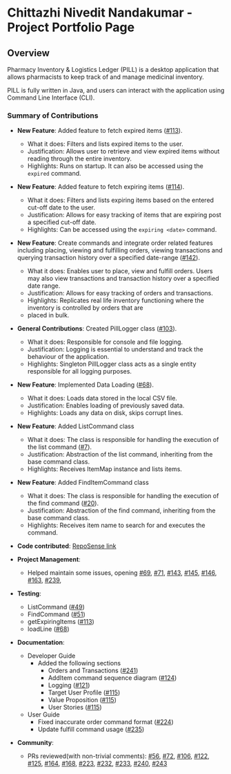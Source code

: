 # Chittazhi Nivedit Nandakumar - Project Portfolio Page

## Overview

Pharmacy Inventory & Logistics Ledger (PILL) is a desktop application that allows
pharmacists to keep track of and manage medicinal inventory.

PILL is fully written in Java, and users can interact with the application using
Command Line Interface (CLI).

### Summary of Contributions

- **New Feature**: Added feature to fetch expired items ([#113](https://github.com/AY2425S1-CS2113-W14-4/tp/pull/113)).
    - What it does: Filters and lists expired items to the user.
    - Justification: Allows user to retrieve and view expired items without reading through the entire inventory.
    - Highlights: Runs on startup. It can also be accessed using the `expired` command.
- **New Feature**: Added feature to fetch expiring items ([#114](https://github.com/AY2425S1-CS2113-W14-4/tp/pull/114)).
    - What it does: Filters and lists expiring items based on the entered cut-off date to the user.
    - Justification: Allows for easy tracking of items that are expiring post a specified cut-off date.
    - Highlights: Can be accessed using the `expiring <date>` command.
- **New Feature**: Create commands and integrate order related features including placing, viewing and fulfilling
  orders, viewing transactions and querying transaction history over a specified date-range
  ([#142](https://github.com/AY2425S1-CS2113-W14-4/tp/pull/142)).
    - What it does: Enables user to place, view and fulfill orders. Users may also view transactions and transaction
      history over a specified date range.
    - Justification: Allows for easy tracking of orders and transactions.
    - Highlights: Replicates real life inventory functioning where the inventory is controlled by orders that are
    - placed in bulk.
- **General Contributions**: Created PillLogger class ([#103](https://github.com/AY2425S1-CS2113-W14-4/tp/pull/103)).
    - What it does: Responsible for console and file logging.
    - Justification: Logging is essential to understand and track the behaviour of the application.
    - Highlights: Singleton PillLogger class acts as a single entity responsible for all logging purposes.
- **New Feature**: Implemented Data Loading ([#68](https://github.com/AY2425S1-CS2113-W14-4/tp/pull/68)).
    - What it does: Loads data stored in the local CSV file.
    - Justification: Enables loading of previously saved data.
    - Highlights: Loads any data on disk, skips corrupt lines.
- **New Feature**: Added ListCommand class
    - What it does: The class is responsible for handling the execution of the list
      command ([#7](https://github.com/AY2425S1-CS2113-W14-4/tp/pull/7)).
    - Justification: Abstraction of the list command, inheriting from the base command class.
    - Highlights: Receives ItemMap instance and lists items.
- **New Feature**: Added FindItemCommand class
    - What it does: The class is responsible for handling the execution of the find
      command ([#20](https://github.com/AY2425S1-CS2113-W14-4/tp/pull/20)).
    - Justification: Abstraction of the find command, inheriting from the base command class.
    - Highlights: Receives item name to search for and executes the command.
- **Code contributed**:
  [RepoSense link](https://nus-cs2113-ay2425s1.github.io/tp-dashboard/?search=cnivedit&sort=groupTitle&sortWithin=title&timeframe=commit&mergegroup=&groupSelect=groupByRepos&breakdown=true&checkedFileTypes=docs~functional-code~test-code~other&since=2024-09-20&tabOpen=true&tabType=authorship&tabAuthor=yijiano&tabRepo=AY2425S1-CS2113-W14-4%2Ftp%5Bmaster%5D&authorshipIsMergeGroup=false&authorshipFileTypes=docs~functional-code~test-code~other&authorshipIsBinaryFileTypeChecked=false&authorshipIsIgnoredFilesChecked=false)
- **Project Management**:
    - Helped maintain some issues, opening
      [#69](https://github.com/AY2425S1-CS2113-W14-4/tp/issues/69),
      [#71](https://github.com/AY2425S1-CS2113-W14-4/tp/issues/71),
      [#143](https://github.com/AY2425S1-CS2113-W14-4/tp/issues/143),
      [#145](https://github.com/AY2425S1-CS2113-W14-4/tp/issues/145),
      [#146](https://github.com/AY2425S1-CS2113-W14-4/tp/issues/146),
      [#163](https://github.com/AY2425S1-CS2113-W14-4/tp/issues/163),
      [#239](https://github.com/AY2425S1-CS2113-W14-4/tp/issues/239),

- **Testing**:
    - ListCommand ([#49](https://github.com/AY2425S1-CS2113-W14-4/tp/pull/49))
    - FindCommand ([#51](https://github.com/AY2425S1-CS2113-W14-4/tp/pull/51))
    - getExpiringItems ([#113](https://github.com/AY2425S1-CS2113-W14-4/tp/pull/113))
    - loadLine ([#68](https://github.com/AY2425S1-CS2113-W14-4/tp/pull/68))

- **Documentation**:
    - Developer Guide
        - Added the following sections
            - Orders and Transactions ([#241](https://github.com/AY2425S1-CS2113-W14-4/tp/pull/241))
            - AddItem command sequence diagram ([#124](https://github.com/AY2425S1-CS2113-W14-4/tp/pull/124))
            - Logging ([#121](https://github.com/AY2425S1-CS2113-W14-4/tp/pull/121))
            - Target User Profile ([#115](https://github.com/AY2425S1-CS2113-W14-4/tp/pull/115))
            - Value Proposition ([#115](https://github.com/AY2425S1-CS2113-W14-4/tp/pull/115))
            - User Stories ([#115](https://github.com/AY2425S1-CS2113-W14-4/tp/pull/115))
    - User Guide
        - Fixed inaccurate order command format ([#224](https://github.com/AY2425S1-CS2113-W14-4/tp/pull/224))
        - Update fulfill command usage ([#235](https://github.com/AY2425S1-CS2113-W14-4/tp/pull/235))

- **Community**:
    - PRs reviewed(with non-trivial comments):
      [#56](https://github.com/AY2425S1-CS2113-W14-4/tp/pull/56),
      [#72](https://github.com/AY2425S1-CS2113-W14-4/tp/pull/72),
      [#106](https://github.com/AY2425S1-CS2113-W14-4/tp/pull/106),
      [#122](https://github.com/AY2425S1-CS2113-W14-4/tp/pull/122),
      [#125](https://github.com/AY2425S1-CS2113-W14-4/tp/pull/125),
      [#164](https://github.com/AY2425S1-CS2113-W14-4/tp/pull/164),
      [#168](https://github.com/AY2425S1-CS2113-W14-4/tp/pull/168),
      [#223](https://github.com/AY2425S1-CS2113-W14-4/tp/pull/223),
      [#232](https://github.com/AY2425S1-CS2113-W14-4/tp/pull/232),
      [#233](https://github.com/AY2425S1-CS2113-W14-4/tp/pull/233),
      [#240](https://github.com/AY2425S1-CS2113-W14-4/tp/pull/240),
      [#243](https://github.com/AY2425S1-CS2113-W14-4/tp/pull/243)
